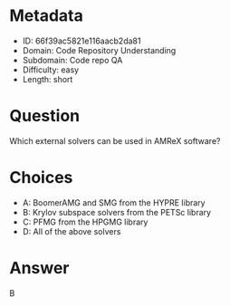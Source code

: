 # Metadata

- ID: 66f39ac5821e116aacb2da81
- Domain: Code Repository Understanding
- Subdomain: Code repo QA
- Difficulty: easy
- Length: short

# Question

Which external solvers can be used in AMReX software?

# Choices

- A: BoomerAMG and SMG from the HYPRE library
- B: Krylov subspace solvers from the PETSc library
- C: PFMG from the HPGMG library
- D: All of the above solvers

# Answer

B
